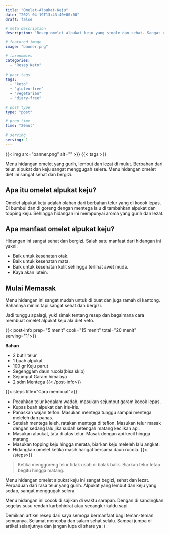 ```yaml
---
title: "Omelet-Alpukat-Keju"
date: "2021-04-19T13:43:40+00:00"
draft: false

# meta description
description: "Resep omelet alpukat keju yang simple dan sehat. Sangat ramah untuk diet ketos."

# featured image
image: "banner.png"

# taxonomies
categories:
  - "Resep Keto"
  
# post tags
tags:
  - "keto"
  - "gluten-free"
  - "vegetarian"
  - "diary-free"
 
# post type
type: "post"

# prep time
time: "20mnt"

# serving
serving: 1
---
```


{{< img src="banner.png" alt="" >}}
{{< tags >}}

Menu hidangan omelet yang gurih, lembut dan lezat di mulut. Berbahan dari telur, alpukat dan keju sangat menggugah selera. Menu hidangan omelet diet ini sangat sehat dan bergizi.

## Apa itu omelet alpukat keju?

Omelet alpukat keju adalah olahan dari berbahan telur yang di kocok lepas. Di bumbui dan di goreng dengan mentega lalu di tambahkan alpukat dan topping keju. Sehingga hidangan ini mempunyai aroma yang gurih dan lezat.

## Apa manfaat omelet alpukat keju?

Hidangan ini sangat sehat dan bergizi. Salah satu manfaat dari hidangan ini yakni:

- Baik untuk kesehatan otak.
- Baik untuk kesehatan mata.
- Baik untuk kesehatan kulit sehingga terlihat awet muda.
- Kaya akan lutein.

## Mulai Memasak

Menu hidangan ini sangat mudah untuk di buat dan juga ramah di kantong. Bahannya minim tapi sangat sehat dan bergizi.

Jadi tunggu apalagi, yuk! simak tentang resep dan bagaimana cara membuat omelet alpukat keju ala diet keto.

{{< post-info prep="5 menit" cook="15 menit" total="20 menit" serving="1">}}

__Bahan__

-   2 butir telur
-   1 buah alpukat
-   100 gr Keju parut
-   Segenggam daun rucola(bisa skip)
-   Sejumput Garam himalaya
-   2 sdm Mentega
{{< /post-info>}}

{{< steps title="Cara membuat">}}
-   Pecahkan telur kedalam wadah, masukan sejumput garam kocok lepas.
-   Kupas buah alpukat dan iris-iris.
-   Panaskan wajan telfon. Masukan mentega tunggu sampai mentega meleleh dan panas.
-   Setelah mentega leleh, ratakan mentega di teflon. Masukan telur masak dengan sedang lalu jika sudah setengah matang kecilkan api.
-   Masukan alpukat, tata di atas telur. Masak dengan api kecil hingga matang.
-   Masukan topping keju hingga merata, biarkan keju meleleh lalu angkat.
-   Hidangkan omelet ketika masih hangat bersama daun rucola.
{{< /steps>}}

>Ketika menggoreng telur tidak usah di bolak balik. Biarkan telur tetap begitu hingga matang.

Menu hidangan omelet alpukat keju ini sangat begizi, sehat dan lezat. Perpaduan dari rasa telur yang gurih. Alpukat yang lembut dan keju yang sedap, sangat menggugah selera.

Menu hidangan ini cocok di sajikan di waktu sarapan. Dengan di sandingkan segelas susu rendah karbohidrat atau secangkir kaldu sapi.

Demikian artikel resep dari saya semoga bermanfaat bagi teman-teman semuanya. Selamat mencoba dan salam sehat selalu. Sampai jumpa di artikel selanjutnya dan jangan lupa di share ya :)